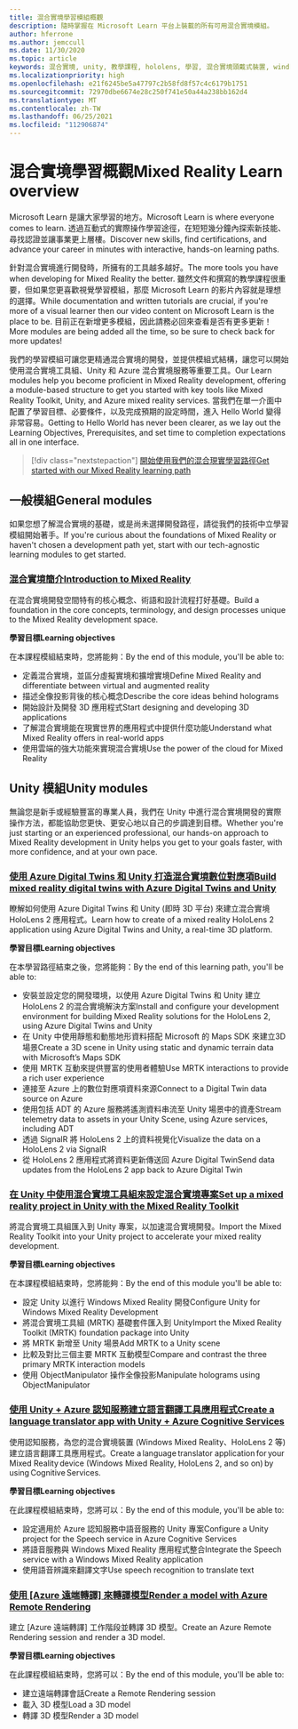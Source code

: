 ```yaml
---
title: 混合實境學習模組概觀
description: 隨時掌握在 Microsoft Learn 平台上裝載的所有可用混合實境模組。
author: hferrone
ms.author: jemccull
ms.date: 11/30/2020
ms.topic: article
keywords: 混合實境, unity, 教學課程, hololens, 學習, 混合實境頭戴式裝置, windows 混合實境頭戴式裝置, 虛擬實境頭戴式裝置, 什麼是虛擬實境, 什麼是擴增實境, MRTK, 混合實境工具組, 語言翻譯, Azure, Azure 認知服務, Microsoft Learn
ms.localizationpriority: high
ms.openlocfilehash: e21f6245be5a47797c2b58fd8f57c4c6179b1751
ms.sourcegitcommit: 72970dbe6674e28c250f741e50a44a238bb162d4
ms.translationtype: MT
ms.contentlocale: zh-TW
ms.lasthandoff: 06/25/2021
ms.locfileid: "112906874"
---
```

# <a name="mixed-reality-learn-overview"></a><span data-ttu-id="23dff-104">混合實境學習概觀</span><span class="sxs-lookup"><span data-stu-id="23dff-104">Mixed Reality Learn overview</span></span>

<span data-ttu-id="23dff-105">Microsoft Learn 是讓大家學習的地方。</span><span class="sxs-lookup"><span data-stu-id="23dff-105">Microsoft Learn is where everyone comes to learn.</span></span> <span data-ttu-id="23dff-106">透過互動式的實際操作學習途徑，在短短幾分鐘內探索新技能、尋找認證並讓事業更上層樓。</span><span class="sxs-lookup"><span data-stu-id="23dff-106">Discover new skills, find certifications, and advance your career in minutes with interactive, hands-on learning paths.</span></span> 

<span data-ttu-id="23dff-107">針對混合實境進行開發時，所擁有的工具越多越好。</span><span class="sxs-lookup"><span data-stu-id="23dff-107">The more tools you have when developing for Mixed Reality the better.</span></span> <span data-ttu-id="23dff-108">雖然文件和撰寫的教學課程很重要，但如果您更喜歡視覺學習模組，那麼 Microsoft Learn 的影片內容就是理想的選擇。</span><span class="sxs-lookup"><span data-stu-id="23dff-108">While documentation and written tutorials are crucial, if you're more of a visual learner then our video content on Microsoft Learn is the place to be.</span></span> <span data-ttu-id="23dff-109">目前正在新增更多模組，因此請務必回來查看是否有更多更新！</span><span class="sxs-lookup"><span data-stu-id="23dff-109">More modules are being added all the time, so be sure to check back for more updates!</span></span>

<span data-ttu-id="23dff-110">我們的學習模組可讓您更精通混合實境的開發，並提供模組式結構，讓您可以開始使用混合實境工具組、Unity 和 Azure 混合實境服務等重要工具。</span><span class="sxs-lookup"><span data-stu-id="23dff-110">Our Learn modules help you become proficient in Mixed Reality development, offering a module-based structure to get you started with key tools like Mixed Reality Toolkit, Unity, and Azure mixed reality services.</span></span> <span data-ttu-id="23dff-111">當我們在單一介面中配置了學習目標、必要條件，以及完成預期的設定時間，進入 Hello World 變得非常容易。</span><span class="sxs-lookup"><span data-stu-id="23dff-111">Getting to Hello World has never been clearer, as we lay out the Learning Objectives, Prerequisites, and set time to completion expectations all in one interface.</span></span> 

> [!div class="nextstepaction"]
> [<span data-ttu-id="23dff-112">開始使用我們的混合現實學習路徑</span><span class="sxs-lookup"><span data-stu-id="23dff-112">Get started with our Mixed Reality learning path</span></span>](/learn/browse/?terms=mixed+reality)

## <a name="general-modules"></a><span data-ttu-id="23dff-113">一般模組</span><span class="sxs-lookup"><span data-stu-id="23dff-113">General modules</span></span>

<span data-ttu-id="23dff-114">如果您想了解混合實境的基礎，或是尚未選擇開發路徑，請從我們的技術中立學習模組開始著手。</span><span class="sxs-lookup"><span data-stu-id="23dff-114">If you're curious about the foundations of Mixed Reality or haven't chosen a development path yet, start with our tech-agnostic learning modules to get started.</span></span>

### <a name="introduction-to-mixed-reality"></a>[<span data-ttu-id="23dff-115">混合實境簡介</span><span class="sxs-lookup"><span data-stu-id="23dff-115">Introduction to Mixed Reality</span></span>](/learn/modules/intro-to-mixed-reality/)

<span data-ttu-id="23dff-116">在混合實境開發空間特有的核心概念、術語和設計流程打好基礎。</span><span class="sxs-lookup"><span data-stu-id="23dff-116">Build a foundation in the core concepts, terminology, and design processes unique to the Mixed Reality development space.</span></span>

<span data-ttu-id="23dff-117">**學習目標**</span><span class="sxs-lookup"><span data-stu-id="23dff-117">**Learning objectives**</span></span>

<span data-ttu-id="23dff-118">在本課程模組結束時，您將能夠：</span><span class="sxs-lookup"><span data-stu-id="23dff-118">By the end of this module, you'll be able to:</span></span>

* <span data-ttu-id="23dff-119">定義混合實境，並區分虛擬實境和擴增實境</span><span class="sxs-lookup"><span data-stu-id="23dff-119">Define Mixed Reality and differentiate between virtual and augmented reality</span></span>
* <span data-ttu-id="23dff-120">描述全像投影背後的核心概念</span><span class="sxs-lookup"><span data-stu-id="23dff-120">Describe the core ideas behind holograms</span></span>
* <span data-ttu-id="23dff-121">開始設計及開發 3D 應用程式</span><span class="sxs-lookup"><span data-stu-id="23dff-121">Start designing and developing 3D applications</span></span>
* <span data-ttu-id="23dff-122">了解混合實境能在現實世界的應用程式中提供什麼功能</span><span class="sxs-lookup"><span data-stu-id="23dff-122">Understand what Mixed Reality offers in real-world apps</span></span>
* <span data-ttu-id="23dff-123">使用雲端的強大功能來實現混合實境</span><span class="sxs-lookup"><span data-stu-id="23dff-123">Use the power of the cloud for Mixed Reality</span></span>

## <a name="unity-modules"></a><span data-ttu-id="23dff-124">Unity 模組</span><span class="sxs-lookup"><span data-stu-id="23dff-124">Unity modules</span></span>

<span data-ttu-id="23dff-125">無論您是新手或經驗豐富的專業人員，我們在 Unity 中進行混合實境開發的實際操作方法，都能協助您更快、更安心地以自己的步調達到目標。</span><span class="sxs-lookup"><span data-stu-id="23dff-125">Whether you're just starting or an experienced professional, our hands-on approach to Mixed Reality development in Unity helps you get to your goals faster, with more confidence, and at your own pace.</span></span>

### <a name="build-mixed-reality-digital-twins-with-azure-digital-twins-and-unity"></a>[<span data-ttu-id="23dff-126">使用 Azure Digital Twins 和 Unity 打造混合實境數位對應項</span><span class="sxs-lookup"><span data-stu-id="23dff-126">Build mixed reality digital twins with Azure Digital Twins and Unity</span></span>](/learn/paths/build-mixed-reality-azure-digital-twins-unity/)

<span data-ttu-id="23dff-127">瞭解如何使用 Azure Digital Twins 和 Unity (即時 3D 平台) 來建立混合實境 HoloLens 2 應用程式。</span><span class="sxs-lookup"><span data-stu-id="23dff-127">Learn how to create of a mixed reality HoloLens 2 application using Azure Digital Twins and Unity, a real-time 3D platform.</span></span>

<span data-ttu-id="23dff-128">**學習目標**</span><span class="sxs-lookup"><span data-stu-id="23dff-128">**Learning objectives**</span></span>

<span data-ttu-id="23dff-129">在本學習路徑結束之後，您將能夠：</span><span class="sxs-lookup"><span data-stu-id="23dff-129">By the end of this learning path, you'll be able to:</span></span>

* <span data-ttu-id="23dff-130">安裝並設定您的開發環境，以使用 Azure Digital Twins 和 Unity 建立 HoloLens 2 的混合實境解決方案</span><span class="sxs-lookup"><span data-stu-id="23dff-130">Install and configure your development environment for building Mixed Reality solutions for the HoloLens 2, using Azure Digital Twins and Unity</span></span>
* <span data-ttu-id="23dff-131">在 Unity 中使用靜態和動態地形資料搭配 Microsoft 的 Maps SDK 來建立3D 場景</span><span class="sxs-lookup"><span data-stu-id="23dff-131">Create a 3D scene in Unity using static and dynamic terrain data with Microsoft’s Maps SDK</span></span>
* <span data-ttu-id="23dff-132">使用 MRTK 互動來提供豐富的使用者體驗</span><span class="sxs-lookup"><span data-stu-id="23dff-132">Use MRTK interactions to provide a rich user experience</span></span>
* <span data-ttu-id="23dff-133">連接至 Azure 上的數位對應項資料來源</span><span class="sxs-lookup"><span data-stu-id="23dff-133">Connect to a Digital Twin data source on Azure</span></span>
* <span data-ttu-id="23dff-134">使用包括 ADT 的 Azure 服務將遙測資料串流至 Unity 場景中的資產</span><span class="sxs-lookup"><span data-stu-id="23dff-134">Stream telemetry data to assets in your Unity Scene, using Azure services, including ADT</span></span>
* <span data-ttu-id="23dff-135">透過 SignalR 將 HoloLens 2 上的資料視覺化</span><span class="sxs-lookup"><span data-stu-id="23dff-135">Visualize the data on a HoloLens 2 via SignalR</span></span>
* <span data-ttu-id="23dff-136">從 HoloLens 2 應用程式將資料更新傳送回 Azure Digital Twin</span><span class="sxs-lookup"><span data-stu-id="23dff-136">Send data updates from the HoloLens 2 app back to Azure Digital Twin</span></span>

### <a name="set-up-a-mixed-reality-project-in-unity-with-the-mixed-reality-toolkit"></a>[<span data-ttu-id="23dff-137">在 Unity 中使用混合實境工具組來設定混合實境專案</span><span class="sxs-lookup"><span data-stu-id="23dff-137">Set up a mixed reality project in Unity with the Mixed Reality Toolkit</span></span>](/learn/modules/mixed-reality-toolkit-project-unity/)

<span data-ttu-id="23dff-138">將混合實境工具組匯入到 Unity 專案，以加速混合實境開發。</span><span class="sxs-lookup"><span data-stu-id="23dff-138">Import the Mixed Reality Toolkit into your Unity project to accelerate your mixed reality development.</span></span>

<span data-ttu-id="23dff-139">**學習目標**</span><span class="sxs-lookup"><span data-stu-id="23dff-139">**Learning objectives**</span></span>

<span data-ttu-id="23dff-140">在本課程模組結束時，您將能夠：</span><span class="sxs-lookup"><span data-stu-id="23dff-140">By the end of this module you'll be able to:</span></span>

* <span data-ttu-id="23dff-141">設定 Unity 以進行 Windows Mixed Reality 開發</span><span class="sxs-lookup"><span data-stu-id="23dff-141">Configure Unity for Windows Mixed Reality Development</span></span>
* <span data-ttu-id="23dff-142">將混合實境工具組 (MRTK) 基礎套件匯入到 Unity</span><span class="sxs-lookup"><span data-stu-id="23dff-142">Import the Mixed Reality Toolkit (MRTK) foundation package into Unity</span></span>
* <span data-ttu-id="23dff-143">將 MRTK 新增至 Unity 場景</span><span class="sxs-lookup"><span data-stu-id="23dff-143">Add MRTK to a Unity scene</span></span>
* <span data-ttu-id="23dff-144">比較及對比三個主要 MRTK 互動模型</span><span class="sxs-lookup"><span data-stu-id="23dff-144">Compare and contrast the three primary MRTK interaction models</span></span>
* <span data-ttu-id="23dff-145">使用 ObjectManipulator 操作全像投影</span><span class="sxs-lookup"><span data-stu-id="23dff-145">Manipulate holograms using ObjectManipulator</span></span>

### <a name="create-a-language-translator-app-with-unity--azure-cognitive-services"></a>[<span data-ttu-id="23dff-146">使用 Unity + Azure 認知服務建立語言翻譯工具應用程式</span><span class="sxs-lookup"><span data-stu-id="23dff-146">Create a language translator app with Unity + Azure Cognitive Services</span></span>](/learn/modules/create-language-translator-mixed-reality-application-unity-azure-cognitive-services/)

<span data-ttu-id="23dff-147">使用認知服務，為您的混合實境裝置 (Windows Mixed Reality、HoloLens 2 等) 建立語言翻譯工具應用程式。</span><span class="sxs-lookup"><span data-stu-id="23dff-147">Create a language translator application for your Mixed Reality device (Windows Mixed Reality, HoloLens 2, and so on) by using Cognitive Services.</span></span>

<span data-ttu-id="23dff-148">**學習目標**</span><span class="sxs-lookup"><span data-stu-id="23dff-148">**Learning objectives**</span></span>

<span data-ttu-id="23dff-149">在此課程模組結束時，您將可以：</span><span class="sxs-lookup"><span data-stu-id="23dff-149">By the end of this module, you'll be able to:</span></span>

* <span data-ttu-id="23dff-150">設定適用於 Azure 認知服務中語音服務的 Unity 專案</span><span class="sxs-lookup"><span data-stu-id="23dff-150">Configure a Unity project for the Speech service in Azure Cognitive Services</span></span>
* <span data-ttu-id="23dff-151">將語音服務與 Windows Mixed Reality 應用程式整合</span><span class="sxs-lookup"><span data-stu-id="23dff-151">Integrate the Speech service with a Windows Mixed Reality application</span></span>
* <span data-ttu-id="23dff-152">使用語音辨識來翻譯文字</span><span class="sxs-lookup"><span data-stu-id="23dff-152">Use speech recognition to translate text</span></span>

### <a name="render-a-model-with-azure-remote-rendering"></a><span data-ttu-id="23dff-153">[使用 [Azure 遠端轉譯] 來轉譯模型](/learn/modules/render-model-azure-remote-rendering-unity/)</span><span class="sxs-lookup"><span data-stu-id="23dff-153">[Render a model with Azure Remote Rendering](/learn/modules/render-model-azure-remote-rendering-unity/)</span></span>

<span data-ttu-id="23dff-154">建立 [Azure 遠端轉譯] 工作階段並轉譯 3D 模型。</span><span class="sxs-lookup"><span data-stu-id="23dff-154">Create an Azure Remote Rendering session and render a 3D model.</span></span>

<span data-ttu-id="23dff-155">**學習目標**</span><span class="sxs-lookup"><span data-stu-id="23dff-155">**Learning objectives**</span></span>

<span data-ttu-id="23dff-156">在此課程模組結束時，您將可以：</span><span class="sxs-lookup"><span data-stu-id="23dff-156">By the end of this module, you'll be able to:</span></span>

* <span data-ttu-id="23dff-157">建立遠端轉譯會話</span><span class="sxs-lookup"><span data-stu-id="23dff-157">Create a Remote Rendering session</span></span>
* <span data-ttu-id="23dff-158">載入 3D 模型</span><span class="sxs-lookup"><span data-stu-id="23dff-158">Load a 3D model</span></span>
* <span data-ttu-id="23dff-159">轉譯 3D 模型</span><span class="sxs-lookup"><span data-stu-id="23dff-159">Render a 3D model</span></span>